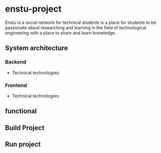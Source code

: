 # enstu-project

Enstu is a social network for technical students is a place for students to be passionate about researching and learning in the field of technological engineering with a place to share and learn knowledge.

## System architecture

### Backend

- Technical technologies: 

### Frontend

- Technical technologies: 

## functional

## Build Project

## Run project
